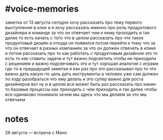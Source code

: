 # #voice-memories
заметка от 13 августа сегодня хочу рассказать про тему первого выступления в клик и я хочу рассказать именно про роль продуктового дизайнера в команде за что он отвечает чем к нему проходить и так далее то есть начать с того что в целом рассказать про что такое продуктовый дизайн а откуда он появился потом перейти к тому что за что он отвечает в разных компаниях за что он должен отвечать в клике и потом рассказать про то как работать с продуктовым дизайном это то есть то как ставить задачи и тут важно подсветить чтобы не приходили с решением и важно подсвечивать это и тут хорошая аналогия с играми где-то в предыдущей заметки я как раз про это рассказывал про то что важно дать какую-то цель дать инструменты а человек уже сам должен по ходу разобраться что ему делать и это супер важно для роста дизайнеров вот ну и в целом все может быть раз рассказать про какие-то базовые процессы как приходить с чем приходить и так далее чтобы все одинаково понимали зачем мы здесь что мы делаем за что мы отвечаем


# notes
26 августа — встреча с Мано
